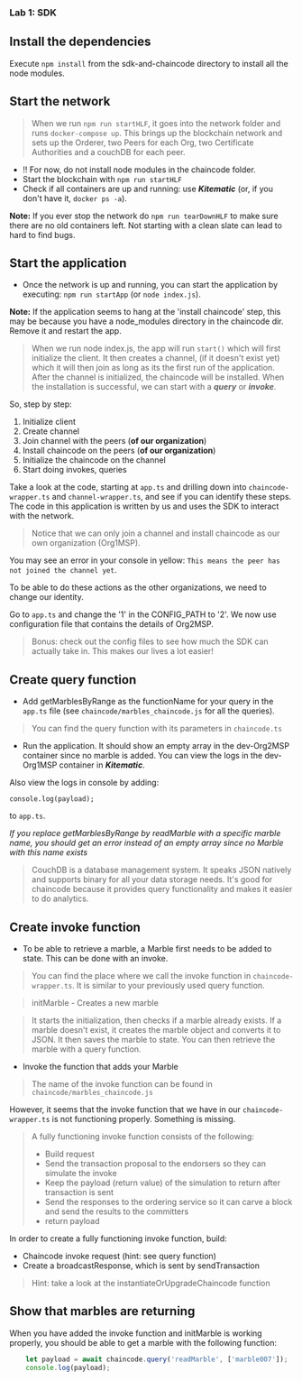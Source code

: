 ### Lab 1: SDK
## Install the dependencies
Execute `npm install` from the sdk-and-chaincode directory to install all the node modules.  

## Start the network
> When we run `npm run startHLF`, it goes into the
network folder and runs `docker-compose up`. This brings up the blockchain network and sets up the Orderer, two Peers for each Org, two Certificate Authorities
and a couchDB for each peer.

+ !! For now, do not install node modules in the chaincode folder.
+ Start the blockchain with `npm run startHLF`
+ Check if all containers are up and running: use ___Kitematic___ (or, if you don't have it, `docker ps -a`).

**Note:** If you ever stop the network do `npm run tearDownHLF` to make sure there are no old containers left. Not starting with a clean slate can lead to hard to find bugs.

## Start the application
+ Once the network is up and running, you can start the application by executing: `npm run startApp` (or `node index.js`).

**Note:** If the application seems to hang at the 'install chaincode' step, this may be because you have a node_modules directory in the chaincode dir. Remove it and restart the app.

> When we run node index.js, the app will run `start()` which will first initialize the client. It then creates a
channel, (if it doesn't exist yet) which it will then join as long as its the first run of the application. After the
channel is initialized, the chaincode will be installed. When the installation is successful, we can start with a ___query___ or ___invoke___.

So, step by step:  
1. Initialize client
2. Create channel
3. Join channel with the peers (**of our organization**)
4. Install chaincode on the peers (**of our organization**)
5. Initialize the chaincode on the channel
6. Start doing invokes, queries

Take a look at the code, starting at `app.ts` and drilling down into `chaincode-wrapper.ts` and `channel-wrapper.ts`, and see if you can identify these steps. The code in this application is written by us and uses the SDK to interact with the network.

> Notice that we can only join a channel and install chaincode as our own organization (Org1MSP). 

You may see an error in your console in yellow: `This means the peer has not joined the channel yet`.  

To be able to do these actions as the other organizations, we need to change our identity.

Go to `app.ts` and change the '1' in the CONFIG_PATH to '2'. We now use configuration file that contains the details of Org2MSP.  

> Bonus: check out the config files to see how much the SDK can actually take in. This makes our lives a lot easier!

## Create query function
+ Add getMarblesByRange as the functionName for your query in the `app.ts` file (see `chaincode/marbles_chaincode.js` for all the queries).

> You can find the query function with its parameters in `chaincode.ts`

+ Run the application. It should show an empty array in the dev-Org2MSP container since no marble is added.
You can view the logs in the dev-Org1MSP container in ___Kitematic___.

Also view the logs in console by adding:

    console.log(payload);

to `app.ts`.

*If you replace getMarblesByRange by readMarble with a specific marble name, you should get an error instead of an empty array since no Marble with this name exists*

> CouchDB is a database management system.
It speaks JSON natively and supports binary for all your data storage needs. It's good for chaincode because it provides query functionality and makes it easier to do analytics.

## Create invoke function
+ To be able to retrieve a marble, a Marble first needs to be added to state. This can be done with an invoke.

> You can find the place where we call the invoke function in `chaincode-wrapper.ts`. It is similar to your previously used query function.

> initMarble - Creates a new marble

> It starts the initialization, then checks if a marble already exists.
If a marble doesn't exist, it creates the marble object and converts it to JSON.
It then saves the marble to state. You can then retrieve the marble with a query function.

+ Invoke the function that adds your Marble

> The name of the invoke function can be found in `chaincode/marbles_chaincode.js`

However, it seems that the invoke function that we have in our `chaincode-wrapper.ts` is not functioning properly. Something is missing.

> A fully functioning invoke function consists of the following:
>  + Build request
>  + Send the transaction proposal to the endorsers so they can simulate the invoke
>  + Keep the payload (return value) of the simulation to return after transaction is sent
>  + Send the responses to the ordering service so it can carve a block and send the results to the committers
>  + return payload

In order to create a fully functioning invoke function, build:
+ Chaincode invoke request (hint: see query function)
+ Create a broadcastResponse, which is sent by sendTransaction

> Hint: take a look at the instantiateOrUpgradeChaincode function

## Show that marbles are returning

When you have added the invoke function and initMarble is working properly, you should be able to get a marble with the following function:

```typescript
    let payload = await chaincode.query('readMarble', ['marble007']);
    console.log(payload);
```